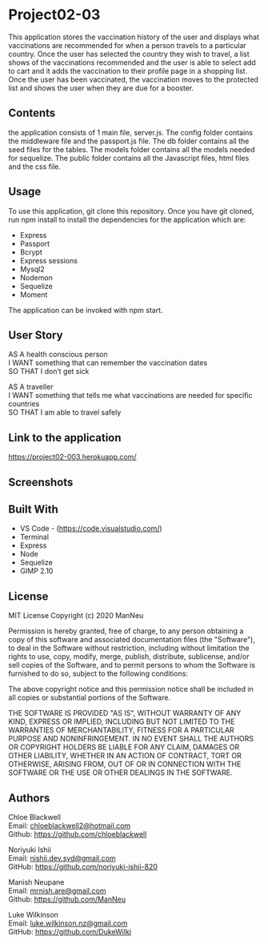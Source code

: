 # Project02-03

This application stores the vaccination history of the user and displays what vaccinations are recommended for when a person travels to a particular country. Once the user has selected the country they wish to travel, a list shows of the vaccinations recommended and the user is able to select add to cart and it adds the vaccination to their profile page in a shopping list. Once the user has been vaccinated, the vaccination moves to the protected list and shows the user when they are due for a booster.

## Contents

the application consists of 1 main file, server.js. The config folder contains the middleware file and the passport.js file. The db folder contains all the seed files for the tables. The models folder contains all the models needed for sequelize. The public folder contains all the Javascript files, html files and the css file.

## Usage

To use this application, git clone this repository. Once you have git cloned, run npm install to install the dependencies for the application which are:

- Express
- Passport
- Bcrypt
- Express sessions
- Mysql2
- Nodemon
- Sequelize
- Moment


The application can be invoked with npm start.

## User Story

AS A health conscious person<br>
I WANT something that can remember the vaccination dates<br>
SO THAT I don’t get sick<br>

AS A traveller<br>
I WANT something that tells me what vaccinations are needed for specific countries<br>
SO THAT I am able to travel safely

## Link to the application

https://project02-003.herokuapp.com/

## Screenshots



## Built With

- VS Code - (https://code.visualstudio.com/)
- Terminal
- Express
- Node
- Sequelize
- GIMP 2.10

## License

MIT License
Copyright (c) 2020 ManNeu

Permission is hereby granted, free of charge, to any person obtaining a copy
of this software and associated documentation files (the "Software"), to deal
in the Software without restriction, including without limitation the rights
to use, copy, modify, merge, publish, distribute, sublicense, and/or sell
copies of the Software, and to permit persons to whom the Software is
furnished to do so, subject to the following conditions:

The above copyright notice and this permission notice shall be included in all
copies or substantial portions of the Software.

THE SOFTWARE IS PROVIDED "AS IS", WITHOUT WARRANTY OF ANY KIND, EXPRESS OR
IMPLIED, INCLUDING BUT NOT LIMITED TO THE WARRANTIES OF MERCHANTABILITY,
FITNESS FOR A PARTICULAR PURPOSE AND NONINFRINGEMENT. IN NO EVENT SHALL THE
AUTHORS OR COPYRIGHT HOLDERS BE LIABLE FOR ANY CLAIM, DAMAGES OR OTHER
LIABILITY, WHETHER IN AN ACTION OF CONTRACT, TORT OR OTHERWISE, ARISING FROM,
OUT OF OR IN CONNECTION WITH THE SOFTWARE OR THE USE OR OTHER DEALINGS IN THE
SOFTWARE.

## Authors

Chloe Blackwell<br>
Email: chloeblackwell2@hotmail.com<br>
Github: https://github.com/chloeblackwell

Noriyuki Ishii <br>
Email: nishii.dev.syd@gmail.com<br>
GitHub: https://github.com/noriyuki-ishii-820

Manish Neupane <br>
Email: mrnish.are@gmail.com <br>
Github: https://github.com/ManNeu

Luke Wilkinson <br>
Email: luke.wilkinson.nz@gmail.com<br>
GitHub: https://github.com/DukeWilki
